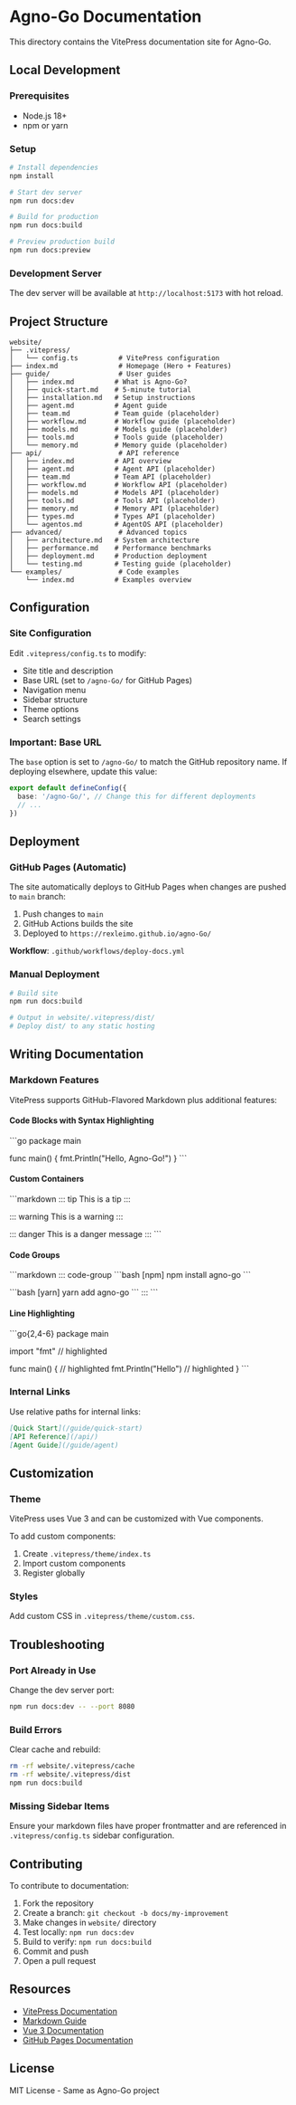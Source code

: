 # Agno-Go Documentation

This directory contains the VitePress documentation site for Agno-Go.

## Local Development

### Prerequisites

- Node.js 18+
- npm or yarn

### Setup

```bash
# Install dependencies
npm install

# Start dev server
npm run docs:dev

# Build for production
npm run docs:build

# Preview production build
npm run docs:preview
```

### Development Server

The dev server will be available at `http://localhost:5173` with hot reload.

## Project Structure

```
website/
├── .vitepress/
│   └── config.ts          # VitePress configuration
├── index.md               # Homepage (Hero + Features)
├── guide/                 # User guides
│   ├── index.md          # What is Agno-Go?
│   ├── quick-start.md    # 5-minute tutorial
│   ├── installation.md   # Setup instructions
│   ├── agent.md          # Agent guide
│   ├── team.md           # Team guide (placeholder)
│   ├── workflow.md       # Workflow guide (placeholder)
│   ├── models.md         # Models guide (placeholder)
│   ├── tools.md          # Tools guide (placeholder)
│   └── memory.md         # Memory guide (placeholder)
├── api/                   # API reference
│   ├── index.md          # API overview
│   ├── agent.md          # Agent API (placeholder)
│   ├── team.md           # Team API (placeholder)
│   ├── workflow.md       # Workflow API (placeholder)
│   ├── models.md         # Models API (placeholder)
│   ├── tools.md          # Tools API (placeholder)
│   ├── memory.md         # Memory API (placeholder)
│   ├── types.md          # Types API (placeholder)
│   └── agentos.md        # AgentOS API (placeholder)
├── advanced/              # Advanced topics
│   ├── architecture.md   # System architecture
│   ├── performance.md    # Performance benchmarks
│   ├── deployment.md     # Production deployment
│   └── testing.md        # Testing guide (placeholder)
└── examples/              # Code examples
    └── index.md          # Examples overview
```

## Configuration

### Site Configuration

Edit `.vitepress/config.ts` to modify:

- Site title and description
- Base URL (set to `/agno-Go/` for GitHub Pages)
- Navigation menu
- Sidebar structure
- Theme options
- Search settings

### Important: Base URL

The `base` option is set to `/agno-Go/` to match the GitHub repository name. If deploying elsewhere, update this value:

```ts
export default defineConfig({
  base: '/agno-Go/', // Change this for different deployments
  // ...
})
```

## Deployment

### GitHub Pages (Automatic)

The site automatically deploys to GitHub Pages when changes are pushed to `main` branch:

1. Push changes to `main`
2. GitHub Actions builds the site
3. Deployed to `https://rexleimo.github.io/agno-Go/`

**Workflow**: `.github/workflows/deploy-docs.yml`

### Manual Deployment

```bash
# Build site
npm run docs:build

# Output in website/.vitepress/dist/
# Deploy dist/ to any static hosting
```

## Writing Documentation

### Markdown Features

VitePress supports GitHub-Flavored Markdown plus additional features:

#### Code Blocks with Syntax Highlighting

\`\`\`go
package main

func main() {
    fmt.Println("Hello, Agno-Go!")
}
\`\`\`

#### Custom Containers

\`\`\`markdown
::: tip
This is a tip
:::

::: warning
This is a warning
:::

::: danger
This is a danger message
:::
\`\`\`

#### Code Groups

\`\`\`markdown
::: code-group
\`\`\`bash [npm]
npm install agno-go
\`\`\`

\`\`\`bash [yarn]
yarn add agno-go
\`\`\`
:::
\`\`\`

#### Line Highlighting

\`\`\`go{2,4-6}
package main

import "fmt" // highlighted

func main() { // highlighted
    fmt.Println("Hello") // highlighted
}
\`\`\`

### Internal Links

Use relative paths for internal links:

```markdown
[Quick Start](/guide/quick-start)
[API Reference](/api/)
[Agent Guide](/guide/agent)
```

## Customization

### Theme

VitePress uses Vue 3 and can be customized with Vue components.

To add custom components:

1. Create `.vitepress/theme/index.ts`
2. Import custom components
3. Register globally

### Styles

Add custom CSS in `.vitepress/theme/custom.css`.

## Troubleshooting

### Port Already in Use

Change the dev server port:

```bash
npm run docs:dev -- --port 8080
```

### Build Errors

Clear cache and rebuild:

```bash
rm -rf website/.vitepress/cache
rm -rf website/.vitepress/dist
npm run docs:build
```

### Missing Sidebar Items

Ensure your markdown files have proper frontmatter and are referenced in `.vitepress/config.ts` sidebar configuration.

## Contributing

To contribute to documentation:

1. Fork the repository
2. Create a branch: `git checkout -b docs/my-improvement`
3. Make changes in `website/` directory
4. Test locally: `npm run docs:dev`
5. Build to verify: `npm run docs:build`
6. Commit and push
7. Open a pull request

## Resources

- [VitePress Documentation](https://vitepress.dev/)
- [Markdown Guide](https://www.markdownguide.org/)
- [Vue 3 Documentation](https://vuejs.org/)
- [GitHub Pages Documentation](https://docs.github.com/en/pages)

## License

MIT License - Same as Agno-Go project
